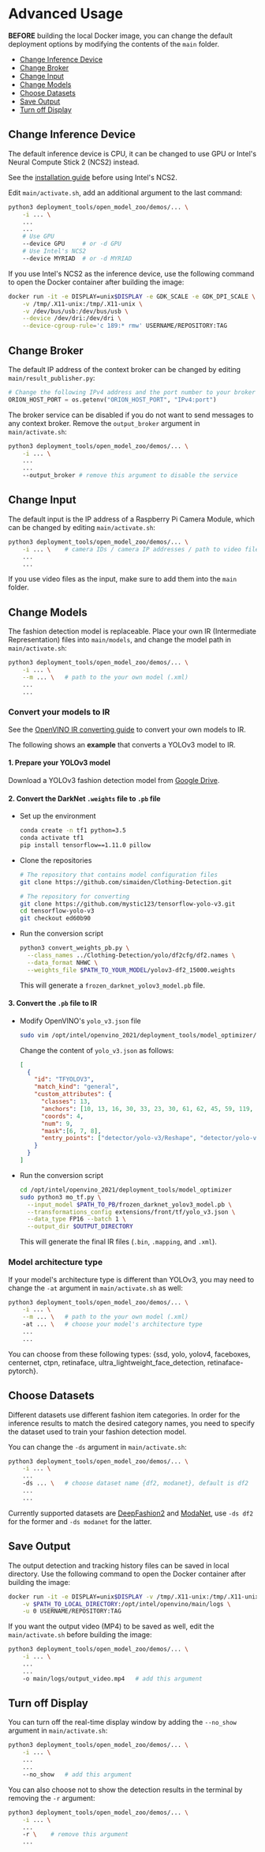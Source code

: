 # Advanced Usage

**BEFORE** building the local Docker image, you can change the default deployment options by modifying the contents of the `main` folder.

* [Change Inference Device](#change-inference-device)
* [Change Broker](#change-broker)
* [Change Input](#change-input)
* [Change Models](#change-models)
* [Choose Datasets](#choose-datasets)
* [Save Output](#save-output)
* [Turn off Display](#turn-off-display)

## Change Inference Device

The default inference device is CPU, it can be changed to use GPU or Intel's Neural Compute Stick 2 (NCS2) instead.

See the [installation guide](https://software.intel.com/content/www/us/en/develop/articles/get-started-with-neural-compute-stick.html) before using Intel's NCS2.

Edit `main/activate.sh`, add an additional argument to the last command:

```bash
python3 deployment_tools/open_model_zoo/demos/... \
	-i ... \
	...
	...
	# Use GPU
	--device GPU  	 # or -d GPU
	# Use Intel's NCS2
	--device MYRIAD	 # or -d MYRIAD
```

If you use Intel's NCS2 as the inference device, use the following command to open the Docker container after building the image:

```bash
docker run -it -e DISPLAY=unix$DISPLAY -e GDK_SCALE -e GDK_DPI_SCALE \
	-v /tmp/.X11-unix:/tmp/.X11-unix \
	-v /dev/bus/usb:/dev/bus/usb \
	--device /dev/dri:/dev/dri \
	--device-cgroup-rule='c 189:* rmw' USERNAME/REPOSITORY:TAG
```

## Change Broker

The default IP address of the context broker can be changed by editing `main/result_publisher.py`:

```python
# Change the following IPv4 address and the port number to your broker's
ORION_HOST_PORT = os.getenv("ORION_HOST_PORT", "IPv4:port")
```

The broker service can be disabled if you do not want to send messages to any context broker. Remove the `output_broker` argument in `main/activate.sh`:

```bash
python3 deployment_tools/open_model_zoo/demos/... \
	-i ... \
	...
	...
	--output_broker # remove this argument to disable the service
```

## Change Input

The default input is the IP address of a Raspberry Pi Camera Module, which can be changed by editing `main/activate.sh`:

```bash
python3 deployment_tools/open_model_zoo/demos/... \
	-i ... \	# camera IDs / camera IP addresses / path to video files
	...
	...
```

If you use video files as the input, make sure to add them into the `main` folder.

## Change Models

The fashion detection model is replaceable. Place your own IR (Intermediate Representation) files into `main/models`, and change the model path in `main/activate.sh`:

```bash
python3 deployment_tools/open_model_zoo/demos/... \
	-i ... \
	--m ... \	# path to the your own model (.xml)
	...
	...
```

### Convert your models to IR

See the [OpenVINO IR converting guide](https://docs.openvinotoolkit.org/latest/openvino_docs_MO_DG_prepare_model_convert_model_Converting_Model.html) to convert your own models to IR.

The following shows an **example** that converts a YOLOv3 model to IR.

#### 1. Prepare your YOLOv3 model

Download a YOLOv3 fashion detection model from [Google Drive](https://drive.google.com/file/d/1P2BtqrIKbz2Dtp3qfPCkvp16bj9xSVIw/view?usp=sharing).

#### 2. Convert the DarkNet `.weights` file to `.pb` file

* Set up the environment

  ```bash
  conda create -n tf1 python=3.5
  conda activate tf1
  pip install tensorflow==1.11.0 pillow
  ```

* Clone the repositories

  ```bash
  # The repository that contains model configuration files
  git clone https://github.com/simaiden/Clothing-Detection.git
  
  # The repository for converting
  git clone https://github.com/mystic123/tensorflow-yolo-v3.git
  cd tensorflow-yolo-v3
  git checkout ed60b90
  ```

* Run the conversion script

  ```bash
  python3 convert_weights_pb.py \
  	--class_names ../Clothing-Detection/yolo/df2cfg/df2.names \
  	--data_format NHWC \
  	--weights_file $PATH_TO_YOUR_MODEL/yolov3-df2_15000.weights
  ```

  This will generate a `frozen_darknet_yolov3_model.pb` file.

#### 3. Convert the `.pb` file to IR

* Modify OpenVINO's `yolo_v3.json` file

  ```bash
  sudo vim /opt/intel/openvino_2021/deployment_tools/model_optimizer/extensions/front/tf/yolo_v3.json
  ```

  Change the content of `yolo_v3.json` as follows:

  ```json
  [
    {
      "id": "TFYOLOV3",
      "match_kind": "general",
      "custom_attributes": {
        "classes": 13,
        "anchors": [10, 13, 16, 30, 33, 23, 30, 61, 62, 45, 59, 119, 116, 90, 156, 198, 373, 326],
        "coords": 4,
        "num": 9,
        "mask":[6, 7, 8],
        "entry_points": ["detector/yolo-v3/Reshape", "detector/yolo-v3/Reshape_4", "detector/yolo-v3/Reshape_8"]
      }
    }
  ]
  ```

* Run the conversion script

  ```bash
  cd /opt/intel/openvino_2021/deployment_tools/model_optimizer
  sudo python3 mo_tf.py \
  	--input_model $PATH_TO_PB/frozen_darknet_yolov3_model.pb \
  	--transformations_config extensions/front/tf/yolo_v3.json \
  	--data_type FP16 --batch 1 \
  	--output_dir $OUTPUT_DIRECTORY
  ```

  This will generate the final IR files (`.bin`, `.mapping`, and `.xml`).

### Model architecture type

If your model's architecture type is different than YOLOv3, you may need to change the `-at` argument in `main/activate.sh` as well:

```bash
python3 deployment_tools/open_model_zoo/demos/... \
	-i ... \
	--m ... \	# path to the your own model (.xml)
	-at ... \	# choose your model's architecture type
	...
	...
```

You can choose from these following types: {ssd, yolo, yolov4, faceboxes, centernet, ctpn, retinaface, ultra_lightweight_face_detection, retinaface-pytorch}.

## Choose Datasets

Different datasets use different fashion item categories. In order for the inference results to match the desired category names, you need to specify the dataset used to train your fashion detection model.

You can change the `-ds` argument in `main/activate.sh`:

```bash
python3 deployment_tools/open_model_zoo/demos/... \
	-i ... \
	...
	-ds ... \	# choose dataset name {df2, modanet}, default is df2
	...
	...
```

Currently supported datasets are [DeepFashion2](https://github.com/switchablenorms/DeepFashion2) and [ModaNet](https://github.com/eBay/modanet), use `-ds df2` for the former and `-ds modanet` for the latter.

## Save Output

The output detection and tracking history files can be saved in local directory. Use the following command to open the Docker container after building the image:

```bash
docker run -it -e DISPLAY=unix$DISPLAY -v /tmp/.X11-unix:/tmp/.X11-unix \
	-v $PATH_TO_LOCAL_DIRECTORY:/opt/intel/openvino/main/logs \
    -u 0 USERNAME/REPOSITORY:TAG
```

If you want the output video (MP4) to be saved as well, edit the `main/activate.sh` before building the image:

```bash
python3 deployment_tools/open_model_zoo/demos/... \
	-i ... \
	...
	...
	-o main/logs/output_video.mp4	# add this argument
```

## Turn off Display

You can turn off the real-time display window by adding the `--no_show` argument in `main/activate.sh`:

```bash
python3 deployment_tools/open_model_zoo/demos/... \
	-i ... \
	...
	...
	--no_show	# add this argument
```

You can also choose not to show the detection results in the terminal by removing the `-r` argument:

```bash
python3 deployment_tools/open_model_zoo/demos/... \
	-i ... \
	...
	-r \	# remove this argument
	...
```

